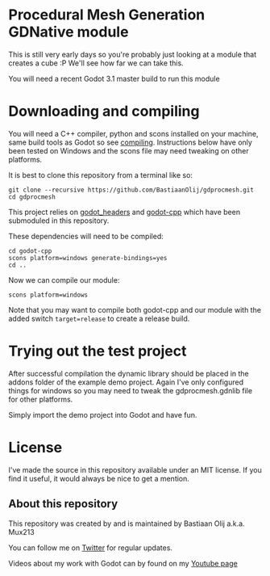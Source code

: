 Procedural Mesh Generation GDNative module
==========================================

This is still very early days so you're probably just looking at a module that creates a cube :P
We'll see how far we can take this.

You will need a recent Godot 3.1 master build to run this module

Downloading and compiling
=========================
You will need a C++ compiler, python and scons installed on your machine, same build tools as Godot so see [compiling](http://docs.godotengine.org/en/latest/development/compiling/index.html).
Instructions below have only been tested on Windows and the scons file may need tweaking on other platforms.

It is best to clone this repository from a terminal like so:
```
git clone --recursive https://github.com/BastiaanOlij/gdprocmesh.git
cd gdprocmesh
```

This project relies on [godot_headers](https://github.com/GodotNativeTools/godot_headers) and [godot-cpp](https://github.com/GodotNativeTools/godot-cpp) which have been submoduled in this repository.

These dependencies will need to be compiled:
```
cd godot-cpp
scons platform=windows generate-bindings=yes
cd ..
```

Now we can compile our module:
```
scons platform=windows
```

Note that you may want to compile both godot-cpp and our module with the added switch ```target=release``` to create a release build.

Trying out the test project
===========================
After successful compilation the dynamic library should be placed in the addons folder of the example demo project. Again I've only configured things for windows so you may need to tweak the gdprocmesh.gdnlib file for other platforms.

Simply import the demo project into Godot and have fun.

License
=======
I've made the source in this repository available under an MIT license. If you find it useful, it would always be nice to get a mention.

About this repository
---------------------
This repository was created by and is maintained by Bastiaan Olij a.k.a. Mux213

You can follow me on [Twitter](https://twitter.com/mux213) for regular updates.

Videos about my work with Godot can by found on my [Youtube page](https://www.youtube.com/channel/UCrbLJYzJjDf2p-vJC011lYw)
